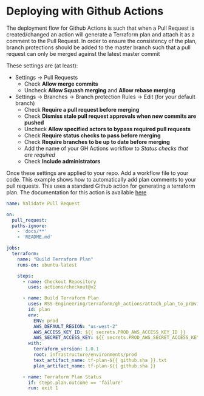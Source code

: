 # Deploying with Github Actions

The deployment flow for Github Actions is such that when a Pull Request is created/changed an action will generate a Terraform plan and attach it as a comment to the Pull Request. In order to ensure the consistency of the plan, branch protections should be added to the master branch such that a pull request can only be merged against the latest master commit 

These settings are (at least):

- Settings -> Pull Requests
  - Check **Allow merge commits**
  - Uncheck **Allow Squash merging** and **Allow rebase merging**
- Settings -> Branches -> Branch protection Rules -> Edit (for your default branch)
  - Check **Require a pull request before merging**
  - Check **Dismiss stale pull request approvals when new commits are pushed**
  - Uncheck **Allow specified actors to bypass required pull requests**
  - Check **Require status checks to pass before merging**
  - Check **Require branches to be up to date before merging**
  - Add the name of your GH Actions workflow to *Status checks that are required*
  - Check **Include administrators**

Once these settings are applied to your repo. Add a workflow file to your code.
This example shows how to automatically add plan comments to your pull requests.
This uses a standard Github action for generating a terraform plan. The documentation for this action is available [here](https://github.com/RSS-Engineering/terraform/blob/main/gh_actions/attach_plan_to_pr/README.md)

```yaml
name: Validate Pull Request

on:
  pull_request:
  paths-ignore:
    - 'docs/**'
    - 'README.md'

jobs:
  terraform:
    name: "Build Terraform Plan"
    runs-on: ubuntu-latest

    steps:
      - name: Checkout Repository
        uses: actions/checkout@v2

      - name: Build Terraform Plan
        uses: RSS-Engineering/terraform/gh_actions/attach_plan_to_pr@v1.1.2
        id: plan
        env:
          ENV: prod
          AWS_DEFAULT_REGION: "us-west-2"
          AWS_ACCESS_KEY_ID: ${{ secrets.PROD_AWS_ACCESS_KEY_ID }}
          AWS_SECRET_ACCESS_KEY: ${{ secrets.PROD_AWS_SECRET_ACCESS_KEY }}
        with:
          terraform_version: 1.0.1
          root: infrastructure/environments/prod
          text_artifact_name: tf-plan-${{ github.sha }}.txt
          plan_artifact_name: tf-plan-${{ github.sha }}

      - name: Terraform Plan Status
        if: steps.plan.outcome == 'failure'
        run: exit 1
```
